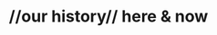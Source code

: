 ---
pid: ls74
title: "//our history// here & now"
location_transcription: Center City
coordinates: "[-75.170280943846, 39.957681669639]"
zipcode: '19149'
gen_neighborhood: Northeast Philadelphia
neighborhood: Frankford
outside_phl: 
age: '30'
age_range: 30-39
instagram: 
image_file_name: ls_74.jpg
proposal_transcription: An appropriate monument for the current City of Philadelphia
  would be a theater podium with the independence history exhibition //movie//.
topic: History
topic_summary: '0'
type: Film
keywords_other: independence, podium, movie
credit: 
image_labels: 
twitter: 
facebook: 
permalink: "/monuments/ls74/"
layout: item-page
---